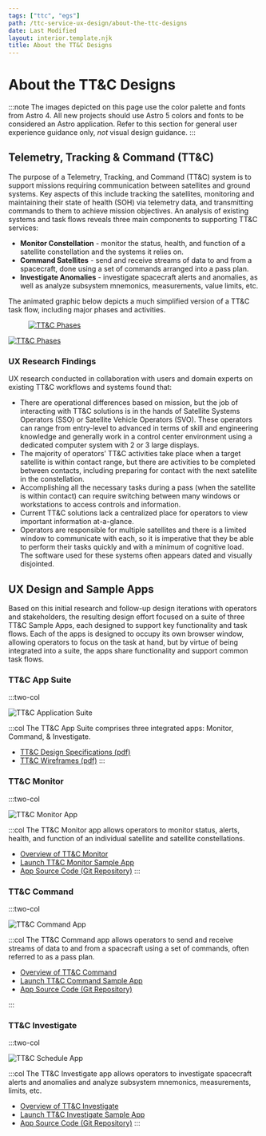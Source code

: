 ```yaml
---
tags: ["ttc", "egs"]
path: /ttc-service-ux-design/about-the-ttc-designs
date: Last Modified
layout: interior.template.njk
title: About the TT&C Designs
---
```


# About the TT&C Designs

:::note
The images depicted on this page use the color palette and fonts from Astro 4. All new projects should use Astro 5 colors and fonts to be considered an Astro application. Refer to this section for general user experience guidance only, _not_ visual design guidance.
:::

## Telemetry, Tracking & Command (TT&C)

The purpose of a Telemetry, Tracking, and Command (TT&C) system is to support missions requiring communication between satellites and ground systems. Key aspects of this include tracking the satellites, monitoring and maintaining their state of health (SOH) via telemetry data, and transmitting commands to them to achieve mission objectives. An analysis of existing systems and task flows reveals three main components to supporting TT&C services:

- **Monitor Constellation** - monitor the status, health, and function of a satellite constellation and the systems it relies on.
- **Command Satellites** - send and receive streams of data to and from a spacecraft, done using a set of commands arranged into a pass plan.
- **Investigate Anomalies** - investigate spacecraft alerts and anomalies, as well as analyze subsystem mnemonics, measurements, value limits, etc.

The animated graphic below depicts a much simplified version of a TT&C task flow, including major phases and activities.

<div markdown="1">
	<figure markdown="1">
		<a href="#demo" class="demo" name="close">
			<span class="icon-play"></span>
			<img src="/img/service-specific-ux-design/ttc-phases-placeholder.png" markdown="1"
			alt="TT&C Phases" />
		</a>
	</figure>
	<a href="#close" class="lightbox" id="demo">
		<img src="/img/service-specific-ux-design/ttc-phases.gif" alt="TT&C Phases" />
	</a>
</div>

### UX Research Findings

UX research conducted in collaboration with users and domain experts on existing TT&C workflows and systems found that:

- There are operational differences based on mission, but the job of interacting with TT&C solutions is in the hands of Satellite Systems Operators (SSO) or Satellite Vehicle Operators (SVO). These operators can range from entry-level to advanced in terms of skill and engineering knowledge and generally work in a control center environment using a dedicated computer system with 2 or 3 large displays.
- The majority of operators’ TT&C activities take place when a target satellite is within contact range, but there are activities to be completed between contacts, including preparing for contact with the next satellite in the constellation.
- Accomplishing all the necessary tasks during a pass (when the satellite is within contact) can require switching between many windows or workstations to access controls and information.
- Current TT&C solutions lack a centralized place for operators to view important information at-a-glance.
- Operators are responsible for multiple satellites and there is a limited window to communicate with each, so it is imperative that they be able to perform their tasks quickly and with a minimum of cognitive load.  
  The software used for these systems often appears dated and visually disjointed.

## UX Design and Sample Apps

Based on this initial research and follow-up design iterations with operators and stakeholders, the resulting design effort focused on a suite of three TT&C Sample Apps, each designed to support key functionality and task flows. Each of the apps is designed to occupy its own browser window, allowing operators to focus on the task at hand, but by virtue of being integrated into a suite, the apps share functionality and support common task flows.

### TT&C App Suite

:::two-col

![TT&C Application Suite](/img/service-specific-ux-design/ttc-suite-apps.png)

:::col
The TT&C App Suite comprises three integrated apps: Monitor, Command, & Investigate.

- [TT&C Design Specifications (pdf)](https://s3-us-west-2.amazonaws.com/com.rocketcom.astrouxds/downloads/ttc-specifications.pdf)
- [TT&C Wireframes (pdf)](https://s3-us-west-2.amazonaws.com/com.rocketcom.astrouxds/downloads/ttc-wireframes.pdf)
  :::

### TT&C Monitor

:::two-col

![TT&C Monitor App](/img/service-specific-ux-design/ttc-monitor-app.png)

:::col
The TT&C Monitor app allows operators to monitor status, alerts, health, and function of an individual satellite and satellite constellations.

- [Overview of TT&C Monitor](/ttc-service-ux-design/ttc-monitor)
- [Launch TT&C Monitor Sample App](https://ttc-monitor.astrouxds.com/)
- [App Source Code (Git Repository)](https://bitbucket.org/rocketcom/tt-c-monitor/src/master/)
  :::

### TT&C Command

:::two-col

![TT&C Command App](/img/service-specific-ux-design/ttc-equipment-manager-app.png)

:::col
The TT&C Command app allows operators to send and receive streams of data to and from a spacecraft using a set of commands, often referred to as a pass plan.

- [Overview of TT&C Command](/ttc-service-ux-design/ttc-command)
- [Launch TT&C Command Sample App](https://ttc-command.astrouxds.com/)
- [App Source Code (Git Repository)](https://bitbucket.org/rocketcom/tt-c-command/src/master/)

:::

### TT&C Investigate

:::two-col

![TT&C Schedule App](/img/service-specific-ux-design/ttc-investigate-app.png)

:::col
The TT&C Investigate app allows operators to investigate spacecraft alerts and anomalies and analyze subsystem mnemonics, measurements, limits, etc.

- [Overview of TT&C Investigate](/ttc-service-ux-design/ttc-investigate)
- [Launch TT&C Investigate Sample App](https://ttc-investigate.astrouxds.com/)
- [App Source Code (Git Repository)](https://bitbucket.org/rocketcom/tt-c-investigate/src/master/)
  :::
